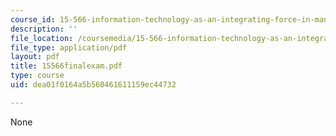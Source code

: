 ```yaml
---
course_id: 15-566-information-technology-as-an-integrating-force-in-manufacturing-spring-2003
description: ''
file_location: /coursemedia/15-566-information-technology-as-an-integrating-force-in-manufacturing-spring-2003/dea01f0164a5b560461611159ec44732_15566finalexam.pdf
file_type: application/pdf
layout: pdf
title: 15566finalexam.pdf
type: course
uid: dea01f0164a5b560461611159ec44732

---
```

None